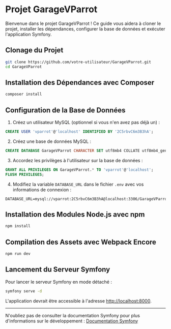 # Projet GarageVParrot

Bienvenue dans le projet GarageVParrot ! Ce guide vous aidera à cloner le projet, installer les dépendances, configurer la base de données et exécuter l'application Symfony.

## Clonage du Projet

```bash
git clone https://github.com/votre-utilisateur/GarageVParrot.git
cd GarageVParrot
```

## Installation des Dépendances avec Composer

```bash
composer install
```

## Configuration de la Base de Données

1. Créez un utilisateur MySQL (optionnel si vous n'en avez pas déjà un) :

```sql
CREATE USER 'vparrot'@'localhost' IDENTIFIED BY '2C5rbvC6m3B3hA';
```

2. Créez une base de données MySQL :

```sql
CREATE DATABASE GarageVParrot CHARACTER SET utf8mb4 COLLATE utf8mb4_general_ci;
```

3. Accordez les privilèges à l'utilisateur sur la base de données :

```sql
GRANT ALL PRIVILEGES ON GarageVParrot.* TO 'vparrot'@'localhost';
FLUSH PRIVILEGES;
```

4. Modifiez la variable `DATABASE_URL` dans le fichier `.env` avec vos informations de connexion :

```env
DATABASE_URL=mysql://vparrot:2C5rbvC6m3B3hA@localhost:3306/GarageVParrot
```

## Installation des Modules Node.js avec npm

```bash
npm install
```

## Compilation des Assets avec Webpack Encore

```bash
npm run dev
```

## Lancement du Serveur Symfony

Pour lancer le serveur Symfony en mode détaché :

```bash
symfony serve -d
```

L'application devrait être accessible à l'adresse [http://localhost:8000](http://localhost:8000).

---

N'oubliez pas de consulter la documentation Symfony pour plus d'informations sur le développement : [Documentation Symfony](https://symfony.com/doc/current/index.html)
